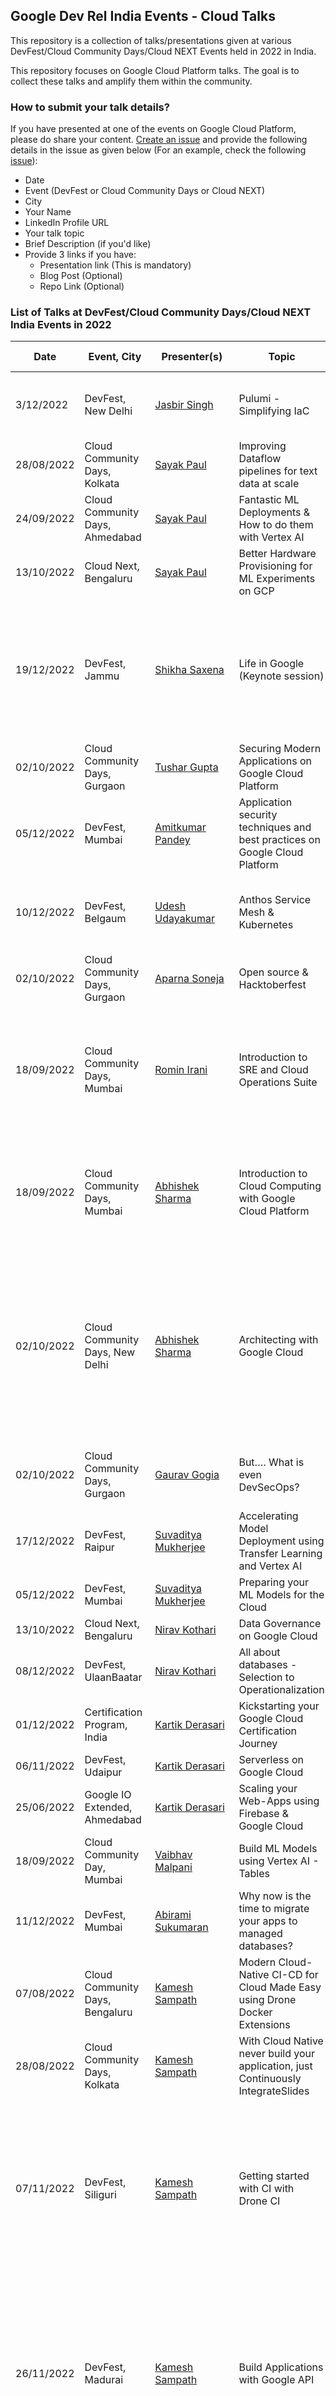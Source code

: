 ## Google Dev Rel India Events - Cloud Talks
This repository is a collection of talks/presentations given at various DevFest/Cloud Community Days/Cloud NEXT Events held in 2022 in India. 

This repository focuses on Google Cloud Platform talks. The goal is to collect these talks and amplify them within the community. 

### How to submit your talk details?
If you have presented at one of the events on Google Cloud Platform, please do share your content. [Create an issue](https://github.com/rominirani/google-devfest-india-2022-cloud/issues/new) and provide the following details in the issue as given below (For an example, check the following [issue](https://github.com/rominirani/google-devfest-india-2022-cloud/issues/1)):
- Date
- Event (DevFest or Cloud Community Days or Cloud NEXT)
- City
- Your Name
- LinkedIn Profile URL
- Your talk topic
- Brief Description (if you'd like)
- Provide 3 links if you have:
  - Presentation link (This is mandatory)
  - Blog Post (Optional)
  - Repo Link (Optional)

### List of Talks at DevFest/Cloud Community Days/Cloud NEXT India Events in 2022

| Date | Event, City | Presenter(s) | Topic | Talk Description | Links |
|---|---|---|---|---|---|
| 3/12/2022 | DevFest, New Delhi | [Jasbir Singh](https://www.linkedin.com/in/jasbir84/) | Pulumi - Simplifying IaC | Overview of Pulumi, its architecture and demonstration. | [Presentation](https://docs.google.com/presentation/d/1QRm5HZw45JteBUFJxZHxMeCSYRnmDW2Cn8J1rYhOLhw/edit#slide=id.g19a4f8f8f75_0_6)<br>[Repo](https://github.com/jasbir84/GDGDevFest2022-Delhi)<br>[Blog Post](https://medium.com/google-cloud/devfest-2022-delhi-experience-4cf4043e6e5e)|
| 28/08/2022 | Cloud Community Days, Kolkata | [Sayak Paul](https://www.linkedin.com/in/sayak-paul/) | Improving Dataflow pipelines for text data at scale |  | [Presentation](https://docs.google.com/presentation/d/1EAn4_pNZzt0_8mz_VAuccSySU3DpNoYN5X04amvkbC0/edit?usp=sharing)|
| 24/09/2022 | Cloud Community Days, Ahmedabad | [Sayak Paul](https://www.linkedin.com/in/sayak-paul/) | Fantastic ML Deployments & How to do them with Vertex AI |  | [Presentation](https://bit.ly/ccd-ahm-deck)<br>[Repo](https://github.com/sayakpaul/ccd-ahm-2022)|
| 13/10/2022 | Cloud Next, Bengaluru | [Sayak Paul](https://www.linkedin.com/in/sayak-paul/) | Better Hardware Provisioning for ML Experiments on GCP |  | [Presentation](https://github.com/carted/cloud-next-22-terraform/blob/main/slides/Cloud%20Next%202022%20-%20Sayak.pdf)<br>[Repo](https://github.com/carted/cloud-next-22-terraform)|
| 19/12/2022 | DevFest, Jammu | [Shikha Saxena](https://www.linkedin.com/in/shikha-saxena30/) | Life in Google (Keynote session) | The session was about life in Google, opportunities in Google for early career / startups, How Google Developer group can add value | [Presentation](https://docs.google.com/presentation/d/1dWXSMrIl4PHZUeJmEz4vReZvF5B91e95qwn4ps-2irM/edit#slide=id.g1bbdaaebf67_0_6948)|
| 02/10/2022 | Cloud Community Days, Gurgaon | [Tushar Gupta](https://www.linkedin.com/in/tusharguptag/) | Securing Modern Applications on Google Cloud Platform |  | [Presentation](https://docs.google.com/presentation/d/152TnsUujYLGD1ffRbVZEWDfDxP9xfUVYgiMqKaIclwg/edit?usp=sharing)|
| 05/12/2022 | DevFest, Mumbai | [Amitkumar Pandey](https://www.linkedin.com/in/amitkumarpandeyme/) | Application security techniques and best practices on Google Cloud Platform |  | [Presentation](https://github.com/pamitk/DevFestMumbai/blob/main/Application%20Security%20Techniques%20-%20DevFest%20Mumbai%20Dec%202022.pdf)|
| 10/12/2022 | DevFest, Belgaum | [Udesh Udayakumar](https://www.linkedin.com/in/udesh-udayakumar/) | Anthos Service Mesh & Kubernetes | An introduction to Anthos Service Mesh and Kubernetes | [Presentation](https://docs.google.com/presentation/d/1U2oKBd15DyetorpCwRLIPjQ1-9JyyOe98XflKnaFO4Y/edit?usp=sharing)|
| 02/10/2022 | Cloud Community Days, Gurgaon | [Aparna Soneja](https://www.linkedin.com/in/aparna-35066b191/) | Open source & Hacktoberfest | | [Presentation](https://docs.google.com/presentation/d/1heTOG-SUR2YyivYbNk5YbTx9SvppLWClTp2YvgQA2hs/edit?usp=sharing)|
| 18/09/2022 | Cloud Community Days, Mumbai | [Romin Irani](https://www.linkedin.com/in/iromin/) | Introduction to SRE and Cloud Operations Suite | A brief introduction to principles of Site Reliability Engineering and overview of Google Cloud Operations Suite | [Presentation](https://drive.google.com/file/d/1mv5aNjWyiZhTsJjPGwEMB13aRvHAZW95/view?usp=sharing)|
| 18/09/2022 | Cloud Community Days, Mumbai | [Abhishek Sharma](https://www.linkedin.com/in/abhisheksharma7389/) | Introduction to Cloud Computing with Google Cloud Platform | Overview of Cloud Computing & career  opportunities in this field with reference to Google Cloud. | [Presentation](https://docs.google.com/presentation/d/1T_JSFhm5YcUs7bawFTOdbvC-uI83X6grO_n1EmyWxKE/edit?usp=sharing&resourcekey=0-ONx_-GQ5ALNfBSQqPfmAfw)|
| 02/10/2022 | Cloud Community Days, New Delhi | [Abhishek Sharma](https://www.linkedin.com/in/abhisheksharma7389/) | Architecting with Google Cloud | A brief introduction to basic principles of Cloud native architecture and overview of different Google Cloud Services with introduction to Google Cloud Architecture Diagramming tool. | [Presentation](https://docs.google.com/presentation/d/1ul16kL7QBtV-0NZSokP6E_iwZ0hzncj0/edit?usp=sharing&ouid=104714664335510081087&rtpof=true&sd=true)|
| 02/10/2022 | Cloud Community Days, Gurgaon | [Gaurav Gogia](https://linkedin.com/in/gaurav-gogia) | But…. What is even DevSecOps? | Overview of DevSecOps, tools of the trade, and use cases | [Presentation](https://1drv.ms/p/s!AjhUHZpDcRgThdwoXKvcOV_M-SL51Q)|
| 17/12/2022 | DevFest, Raipur | [Suvaditya Mukherjee](https://www.linkedin.com/in/suvadityamukherjee/) | Accelerating Model Deployment using Transfer Learning and Vertex AI | | [Presentation](https://bit.ly/tf-vertex-ai)<br/>[Repo](https://github.com/suvadityamuk/Devfest-Raipur-22)<br/>[Blog Post](https://medium.com/google-cloud/accelerating-model-deployment-using-transfer-learning-and-vertex-ai-6ee6cc7332e9)|
| 05/12/2022 | DevFest, Mumbai | [Suvaditya Mukherjee](https://www.linkedin.com/in/suvadityamukherjee/) | Preparing your ML Models for the Cloud | | [Presentation](https://bit.ly/cloud-ml-22)|
| 13/10/2022 | Cloud Next, Bengaluru | [Nirav Kothari](https://www.linkedin.com/in/iniravkothari/) | Data Governance on Google Cloud |  | [Presentation](https://docs.google.com/presentation/d/18l7w5TUN8cm_ZYe8NsQo6-8v5nBMVwotOnHKqNa4ftY/edit?usp=sharing&resourcekey=0-vffr_7DlV-M0yeHj79PAcw)|
| 08/12/2022 | DevFest, UlaanBaatar | [Nirav Kothari](https://www.linkedin.com/in/iniravkothari/) | All about databases - Selection to Operationalization |  | [Presentation](https://docs.google.com/presentation/d/15ve8N0d21xDCSQP6svfpb9aFYskDV-u9/edit?usp=sharing&ouid=113134168822208668234&rtpof=true&sd=true)|
| 01/12/2022 | Certification Program, India | [Kartik Derasari](https://www.linkedin.com/in/kartikderasari/) | Kickstarting your Google Cloud Certification Journey |  | [Presentation](https://docs.google.com/presentation/d/1FiZC6sdu4tsrVkJAUQrJ0-bKGMeCvfRkI2JSu5acghk/edit?usp=sharing)|
| 06/11/2022 | DevFest, Udaipur | [Kartik Derasari](https://www.linkedin.com/in/kartikderasari/) | Serverless on Google Cloud |  | [Presentation](https://docs.google.com/presentation/d/13_kLqUCzaYIBz7EY8-m1mdHuWi5Tbyaris8Jxr5k1A8/edit?usp=sharing)|
| 25/06/2022 | Google IO Extended, Ahmedabad | [Kartik Derasari](https://www.linkedin.com/in/kartikderasari/) | Scaling your Web-Apps using Firebase & Google Cloud |  | [Presentation](https://docs.google.com/presentation/d/1f6wsimYKlW5b9TeAzHCPHpf1MGGSivu2ZjEQb5xJvuI/edit?usp=sharing)|
| 18/09/2022 | Cloud Community Day, Mumbai | [Vaibhav Malpani](https://www.linkedin.com/in/ivaibhavmalpani/) | Build ML Models using Vertex AI - Tables |  | [Presentation](https://docs.google.com/presentation/d/12b35b9ifPKv3sIQxXWvtnk3UVsoRAOQO/edit?usp=sharing&ouid=103691695454264324088&rtpof=true&sd=true)|
| 11/12/2022 | DevFest, Mumbai | [Abirami Sukumaran](https://www.linkedin.com/in/abiramisukumaran/) | Why now is the time to migrate your apps to managed databases? |  | [Presentation](https://docs.google.com/presentation/d/1JnNG0w47i6VkHwwU1sjNHcfJsaK2Z72PDmHykphEK4A/edit)|
| 07/08/2022 | Cloud Community Days, Bengaluru | [Kamesh Sampath](https://www.linkedin.com/in/kameshsampath/) | Modern Cloud-Native CI-CD for Cloud Made Easy using Drone Docker Extensions |  | [Presentation](https://slidr.io/kameshsampath/modern-ci-made-easy-with-drone-desktop-docker-extension)|
| 28/08/2022 | Cloud Community Days, Kolkata | [Kamesh Sampath](https://www.linkedin.com/in/kameshsampath/) | With Cloud Native never build your application, just Continuously IntegrateSlides | | [Presentation](https://slidr.io/kameshsampath/with-cloud-native-never-build-your-application-just-continuously-integrate)|
| 07/11/2022 | DevFest, Siliguri | [Kamesh Sampath](https://www.linkedin.com/in/kameshsampath/) | Getting started with CI with Drone CI | A __slideless__ live coding, showing how to build a REST API with __golang__. Use __Drone CI__ to add Continuous Integration and testing as part of the developement process.|[Presentation](https://docs.google.com/presentation/d/1cVGMjx8ZFmC7cxf9KUw3uGpqGSp_GxNAK8QxHzH9LO4/edit?usp=sharing)|
| 26/11/2022 | DevFest, Madurai | [Kamesh Sampath](https://www.linkedin.com/in/kameshsampath/) | Build Applications with Google API | A __slideless__ live coding on how to build __gRPC__ streaming application using __golang__ which uses __Google Cloud API__, deploy the same onto __Google CloudRun__ using Harness CI pipelines.|[Presentation](https://docs.google.com/presentation/d/1K59-GgORpOUPNqkgqFTgn6bnhdcZnSQ0n-j9BeMcMXY/edit?usp=sharing)|
| 17/12/2022 | DevFest, Ahmedabad | [Kamesh Sampath](https://www.linkedin.com/in/kameshsampath/) | Build Applications with Google API | A __slideless__ live coding on how how to build __gRPC__ streaming application using __golang__ which uses __Google Cloud API__, deploy the same onto __Google CloudRun__ using Harness CI pipelines. |[Presentation](https://docs.google.com/presentation/d/1K59-GgORpOUPNqkgqFTgn6bnhdcZnSQ0n-j9BeMcMXY/edit?usp=sharing)|
| 12/10/2022 | Cloud Next'22, Bengaluru | [Vijaykumar Jangamashetti](https://www.linkedin.com/in/vijaykumarpj), Raman Bansal, Sanghmitra Johri | Guide to Build Inclusive Products | How can you develop a product which is more inclusive? | [Presentation](https://drive.google.com/file/d/1c2_YwsnwGFOIyV95Js72ypOv8LDs-6MJ/view?usp=share_link)|
| 12/10/2022 | Cloud Next'22, Bengaluru | [Prashanth Subrahmanyam](https://linkedin.com/in/ksprashu) | Building a serverless event-driven web app in under 10 mins | In this talk, we’ll take a use case, break it down into composable pieces, and build an end-to-end application using the Google Cloud serverless portfolio of products. | [Presentation](https://assets.swoogo.com/uploads/2087852-633a59d429a69.pdf)<br/>[Video](https://www.youtube.com/watch?v=WUjBckEAb7Q)|
| 05/12/2022 | DevFest, Mumbai | [Sakshi Khandelwal](https://www.linkedin.com/in/sakshikhandelwal276/) | Let's flow with Dataflow | Overview of Dataflow, use-case architecture, and demonstration. | [Presentation](https://docs.google.com/presentation/d/1m-mmedBe1zv-woHGf6GSon6hs9KTecGV/edit#slide=id.p1)<br/>[Blog](https://sakshikhandelwal276.medium.com/lets-flow-with-dataflow-4559bbc6d221)|
| 10/09/2022 | Cloud Community Days, Indore | [Anubhav Singh](https://linkedin.com/in/xprilion) | Let’s Design a high availability ML heavy Cloud solution architecture | | [Presentation](https://xpri.dev/high-availability-ml-system)<br/>[Blog](https://xprilion.com/high-availability-ml-deployments/)<br/>[Repo](https://github.com/xprilion/dummy-topology-loadtest)|
| 18/09/2022 | Cloud Community Days, Mumbai | [Anubhav Singh](https://linkedin.com/in/xprilion) | Cloud Costs Optimization: a story of $3000 to $150, at 10x the performance | | [Presentation](https://xpri.dev/cloud-costs-story)|
| 15/10/2022 | DevFest, Mysuru | [Anubhav Singh](https://linkedin.com/in/xprilion) | Finding insights in centuries-old photos - A Google Cloud AI Story | | [Presentation](https://xpri.dev/gcp-nytimes)<br/>[Video](https://youtu.be/BWP8B63g_I0)|
| 19/11/2022 | DevFest, Gandhinagar | [Anubhav Singh](https://linkedin.com/in/xprilion) | Cloud is all you need | | [Presentation](https://xpri.dev/cloud-is-all-you-need)|
| 18/09/2022 | DevFest, Bengaluru | [Pritam Sahoo](https://www.linkedin.com/in/pritam-sahoo-77a438a/) | Enterprise Database Migrations | | [Presentation](https://docs.google.com/presentation/d/1JVoXf8-iLbWKKe7X7805a1sbzBM-vOezcrtL2wibC6g/edit#slide=id.g125514d5365_0_10)|
| 02/10/2022 | Cloud Community Days, New Delhi | [Prerit Munjal](https://www.linkedin.com/in/prerit-munjal/) | Getting started with Cloud | Discussed about my jouney in cloud, certifications, skills needed,code vs cloud, and how to get the first job in cloud. | [Presentation](https://docs.google.com/presentation/d/1VSfOLdwOlX7Kq37CE3u6g3gPYiO_D6iHH51M745yvz0/edit?usp=sharing)|
| 24/09/2022 | Cloud Community Days, Pune | [Bhisham Malani](www.linkedin.com/in/bhisham-malani/) | Google Architecture Diagramming Tool and New Features | | [Presentation](https://github.com/bhis05/Cloud-Community-Days-Pune-2022/blob/main/CCD%202022%20Pune%20Presentation_Architecture%20Diagramming%20Tool.pdf)|
| 12/10/2022 | Cloud Next, Bengaluru | [Runcy Oommen](https://www.linkedin.com/in/runcyoommen/) | Security enhancements for popular GCP services | | [Presentation](https://www.slideshare.net/RuncyOommen/security-enhancements-for-popular-gcp-services)|
| 13/10/2022 | Cloud Next, Bengaluru | [Neil Ghosh](https://www.linkedin.com/in/neilghosh/) | Cloud SQL Deployment  Patterns For GKE | | [Presentation](https://docs.google.com/presentation/d/1IZKuoynTMr7-jGR1LAVfwztZ6WvaU7A460b8wi0jQlw/edit#slide=id.g155c856e7b0_0_0)|
| 24/09/2022 | Cloud Community Days, Ahmedabad | [Kaivalya Shah](https://linkedin.com/in/kaivalyashah) | An Introduction to Serverless and Cloud Run | | [Presentation](https://docs.google.com/presentation/d/1_FxtpbEbmR9HVwSgOWmXO7QXAYFadphe_UOZMHfG6lc/edit?usp=sharing)|
| 05/12/2022 | DevFest, Mumbai | [Darshit Suratwala](https://linkedin.com/in/dsdatsme) | Automate infrastructure provisioning using GitHub & Terraform | | [Presentation](https://docs.google.com/presentation/d/1dABxd4OGN97OPF3ITXKi4Q7QBtHNvbOA/edit?usp=sharing&ouid=112251394912774954952&rtpof=true&sd=true)<br/>[Blog](https://medium.com/@dsdatsme/terraform-gitops-ci-cd-with-approval-notifications-6f0807299fc4)<br/>[Repo](https://github.com/DSdatsme/gh-terraform)|
| 17/12/2022 | DevFest, Chandigarh | [Dharmesh Vaya](https://linkedin.com/in/dharmeshvaya) | Kubernetes Observability | Let us understand Observability !! You will find a range of tools on the CNCF ecosystem - How do we choose the right tool ? Let us understand some of the adapters and add-ons with Istio to collect a wide range of telemetry data. Some of the prominent ones being Prometheus to query metrics, then visualise using Grafana, visualise traces using Jaeger and finally visualise the service mesh using Kiali - everything using GKE. | [Presentation](https://docs.google.com/presentation/d/1iqDcsfwBUaBOCtBPD6ipIMKa6JyiHnxb2fBzkG7Z_y4/edit?usp=sharing)|
| 08/12/2022 | DevFest, UlaanBaatar | [Dharmesh Vaya](https://linkedin.com/in/dharmeshvaya) | Serverless on GCP | Serverless is leveraging the true potential of cloud - Performance, Availability and Scalability - all managed. Using GCP's suite of serverless products will help you design more robust and cheaper apps that are also easy to manage. Above all - it's applicable to all forms of applications like Web, Mobile Apps or even backend applications. This talk showcases with a demo a few products to design an end to end serverless app using Cloud Run, Cloud Functions and a few other tools to build a completely serverless architecture based application. | [Presentation](https://docs.google.com/presentation/d/1V4_dqxFsKb5LttCtwYA3iZMXXDozcxOJ9aHUZbLbOvc/edit?usp=sharing) <br/>[Video](https://youtu.be/azMQul0MdTg?t=3757)|
| 26/11/2022 | DevFest, Tashkent | [Dharmesh Vaya](https://linkedin.com/in/dharmeshvaya) | CI/CD on GCP | How do you establish an end-to-end CI/CD with native services on GCP ? Let us understand the CI/CD products and services within GCP. The talk covers a brief overview of Cloud Build, Artifact Registry and Cloud Deploy - covering deployment of Serverless applications as well as creating pipelines for GKE. Also will be covering how one can integrate external tools for code quality and container scanning. Overall a complete DevOps talk including security aspects. | [Presentation](https://docs.google.com/presentation/d/18Rui-h4ctTZ4HYMcLqSmq5NEP2uWzxwm1-l3xnPp8S4/edit?usp=sharing)|
| 12/10/2022 | Cloud Next, Bengaluru | [Dharmesh Vaya](https://linkedin.com/in/dharmeshvaya) | Time for some Chaos !! | How do you test your infrastructure esp. for resilience and reliability ? Create Chaos ! Let us understand Chaos Engineering - a branch of SRE that basically simulates any failures on your infra by injecting various faults. You basically proactively test your infra by breaking things with the ultimate goal of improving stability of the systems. The talk shall also showcase a demo using a popular Chaos Engineering tool like Gremlin and Litmus. The demo covers the fundamental aspects of the Chaos Engineering Platform using Google Kubernetes Engine, understanding and designing Chaos Workflows, simulations for random pod deletion, network traffic and latency degradation, disk fill on ephemeral and persistent storage. Also, we shall cover the role of observability in Chaos Engg and some important metrics to find the resiliency score of your applications. | [Presentation](https://docs.google.com/presentation/d/1dyjCvongAxJSkSbaY9dVOk2Jom0AbwN11ISJmqaVbmA/edit?usp=sharing&resourcekey=0-jMmRfMQSGyfmf4VrG1E6Wg)<br/>[Video](https://www.youtube.com/watch?v=lbxLc5OLZg4)|
| 01/10/2022 | Cloud Community Days, Jaipur | [Dharmesh Vaya](https://linkedin.com/in/dharmeshvaya) | Getting started with Deploying apps on GKE | This session aims to help users understand the working principles behind Google Kubernetes Engine including a hands-on lab. It introduces the fundamentals around micro-services, building container images and storing container images in Google Container Registry. Additionally, we shall also cover the K8S architecture, deploying a K8S cluster on GKE, deployment of Pods and overall how to manage the cluster and related K8S objects. | [Presentation](https://docs.google.com/presentation/d/1zpLj-4T3oEG2YNtaHRYsab3UKe6crv_lrzpEHTKGWCQ/edit?usp=sharing)|
| 24/09/2022 | Cloud Community Days, Ahmedabad | [Dharmesh Vaya](https://linkedin.com/in/dharmeshvaya) | Getting started with Deploying apps on GKE | This session aims to help users understand the working principles behind Google Kubernetes Engine including a hands-on lab. It introduces the fundamentals around micro-services, building container images and storing container images in Google Container Registry. Additionally, we shall also cover the K8S architecture, deploying a K8S cluster on GKE, deployment of Pods and overall how to manage the cluster and related K8S objects. | [Presentation](https://docs.google.com/presentation/d/1cGoVG94864zYZW28eoYhCoiesuVhj2mW2I3Ux8AfcKg/edit?usp=sharing)|
| 10/09/2022 | Cloud Community Days, Indore | [Dharmesh Vaya](https://linkedin.com/in/dharmeshvaya) | Multi-Tenancy in GKE |Designing for Multi-tenancy on Kubernetes : Any SaaS platform when it scales - generally runs into this problem of a trade off - between infra and app. Should you isolate the app by hosting seperate instances or should you share the instances and have logical seperation. And top it up with Kubernetes - you add to the complexities. Let’s understand how to implement a multi-tenant solution on GKE.  | [Presentation](https://docs.google.com/presentation/d/1kDwykdkXBbit_m1egLYtngosOzif0N01KZwEMX6Gmvg/edit?usp=sharing)<br/>[Video](https://www.youtube.com/live/_aWn5xqd0eg?feature=share&t=8713)|
| 30/07/2022 | Cloud Community Days, Chennai | [Dharmesh Vaya](https://linkedin.com/in/dharmeshvaya) | It was good until the bill arrived !! | Wasn’t the Cloud sold to you by the fact that it would reduce your IT expenditure. But now that you are adopting it across your organisation, are you seeing spurious spikes, unexplained charges and lot of additional costs into your invoices. You may have implemented DevOps now it’s time for FinOps. It is an operational framework and cultural shift that brings technology, finance, and business together to drive financial accountability and accelerate business value realization. Whatever stage of the cloud journey you’re at, FinOps practices will help you get the most value out of GCP (or any Cloud). | [Presentation](https://docs.google.com/presentation/d/1K_DeD2oCVMmcGP2B83-eSI7jGt5Xm1DKfeISS56Nd2k/edit?usp=sharing)|
